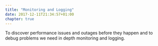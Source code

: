 ```yaml
---
title: "Monitoring and Logging"
date: 2017-12-11T21:34:57+01:00
chapter: true
---
```


To discover performance issues and outages before they happen and to debug problems we need in depth monitoring and logging.
